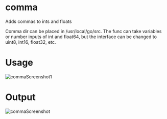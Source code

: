 # comma
Adds commas to ints and floats

Comma dir can be placed in /usr/local/go/src.
The func can take variables or number inputs of int and float64, but the interface can be changed to uint8, int16, float32, etc.


# Usage
![commaScreenshot1](https://github.com/user-attachments/assets/acee18e4-758d-4f2c-82a6-66a794bb6ea6)



# Output
![commaScreenshot](https://github.com/user-attachments/assets/98e5901d-cb42-40b3-833e-ee1d76d312cf)
